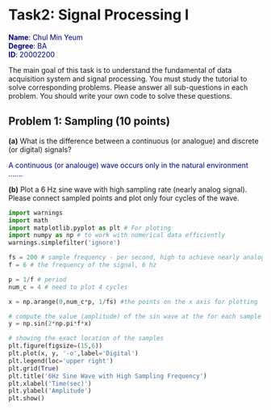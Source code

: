 # Task2: Signal Processing I
<span style="color:darkblue">**Name**: Chul Min Yeum</span>  
<span style="color:darkblue">**Degree**: BA</span>  
<span style="color:darkblue">**ID**: 20002200 </span>

The main goal of this task is to understand the fundamental of data acquisition system and signal processing. You must study the tutorial to solve corresponding problems. Please answer all sub-questions in each problem. You should write your own code to solve these questions.

## Problem 1: Sampling (10 points)

**(a)** What is the difference between a continuous (or analogue) and discrete (or digital) signals?

<span style="color:darkblue">A continuous (or analouge) wave occurs only in the natural environment ....... </span>

**(b)** Plot a 6 Hz sine wave with high sampling rate (nearly analog signal). Please connect sampled points and plot only four cycles of the wave.

```python
import warnings
import math
import matplotlib.pyplot as plt # For ploting
import numpy as np # to work with numerical data efficiently
warnings.simplefilter('ignore')

fs = 200 # sample frequency - per second, high to achieve nearly analog singal
f = 6 # the frequency of the signal, 6 hz

p = 1/f # period
num_c = 4 # need to plot 4 cycles

x = np.arange(0,num_c*p, 1/fs) #the points on the x axis for plotting

# compute the value (amplitude) of the sin wave at the for each sample
y = np.sin(2*np.pi*f*x)

# showing the exact location of the samples
plt.figure(figsize=(15,6))
plt.plot(x, y, '-o',label='Digital')
plt.legend(loc='upper right')
plt.grid(True)
plt.title('6Hz Sine Wave with High Sampling Frequency')
plt.xlabel('Time(sec)')
plt.ylabel('Amplitude')
plt.show()
```
